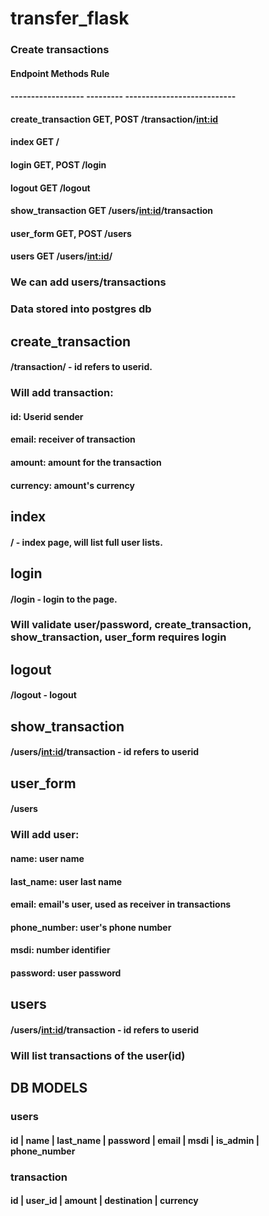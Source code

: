 # transfer_flask

### Create transactions

#### Endpoint            Methods    Rule
#### ------------------  ---------  ---------------------------
#### create_transaction  GET, POST  /transaction/<int:id>
#### index               GET        /
#### login               GET, POST  /login
#### logout              GET        /logout
#### show_transaction    GET        /users/<int:id>/transaction
#### user_form           GET, POST  /users
#### users               GET        /users/<int:id>/

### We can add users/transactions
### Data stored into postgres db

## create_transaction
#### /transaction/<id>  - id refers to userid.
### Will add transaction: 
#### id: Userid sender
#### email: receiver of transaction
#### amount: amount for the transaction
#### currency: amount's currency

## index
#### /      - index page, will list full user lists.

## login
#### /login     - login to the page.
### Will validate user/password, create_transaction, show_transaction, user_form requires login

## logout
#### /logout    - logout

## show_transaction
#### /users/<int:id>/transaction    - id refers to userid

## user_form
#### /users
### Will add user:
#### name: user name
#### last_name: user last name
#### email: email's user, used as receiver in transactions
#### phone_number: user's phone number
#### msdi: number identifier
#### password: user password

## users
#### /users/<int:id>/transaction    - id refers to userid
### Will list transactions of the user(id)

## DB MODELS
### users
####  id | name  | last_name | password |        email         |     msdi      | is_admin | phone_number 

### transaction
####  id | user_id | amount |     destination      | currency 
